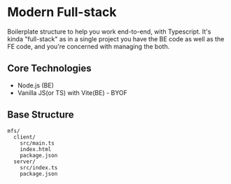 # Modern Full-stack

Boilerplate structure to help you work end-to-end, with Typescript. It's kinda "full-stack" as in a single project you have the BE code as well as the FE code, and you're concerned with managing the both.


## Core Technologies
- Node.js (BE)
- Vanilla JS(or TS) with Vite(BE) - BYOF

## Base Structure
```
mfs/
  client/
    src/main.ts
    index.html
    package.json
  server/
    src/index.ts
    package.json
```
